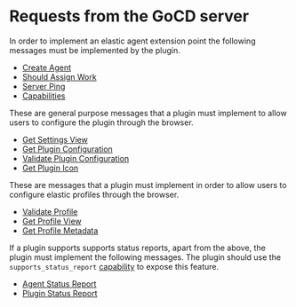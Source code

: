 # Requests from the GoCD server

In order to implement an elastic agent extension point the following messages must be implemented by the plugin.

* [Create Agent](#create-agent)
* [Should Assign Work](#should-assign-work)
* [Server Ping](#server-ping)
* [Capabilities](#get-plugin-capabilities)

These are general purpose messages that a plugin must implement to allow users to configure the plugin through the browser.

* [Get Settings View](#get-settings-view)
* [Get Plugin Configuration](#get-plugin-configuration)
* [Validate Plugin Configuration](#validate-plugin-configuration)
* [Get Plugin Icon](#get-plugin-icon)

These are messages that a plugin must implement in order to allow users to configure elastic profiles through the browser.

* [Validate Profile](#validate-profile)
* [Get Profile View](#get-profile-view)
* [Get Profile Metadata](#get-profile-metadata)

If a plugin supports supports status reports, apart from the above, the plugin must implement the following messages. The plugin should use the `supports_status_report` [capability](#get-plugin-capabilities) to expose this feature.

* [Agent Status Report](#get-agent-status-report)
* [Plugin Status Report](#get-plugin-status-report)
